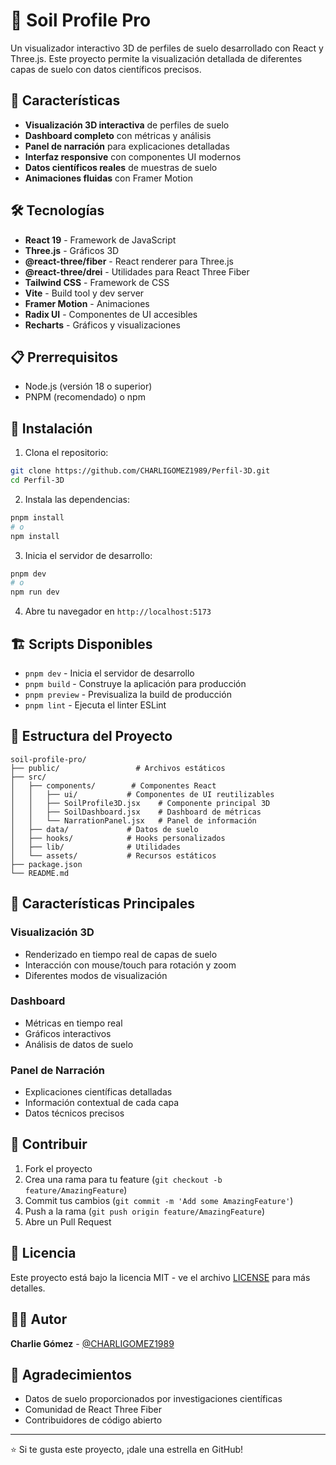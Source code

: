# 🌱 Soil Profile Pro

Un visualizador interactivo 3D de perfiles de suelo desarrollado con React y Three.js. Este proyecto permite la visualización detallada de diferentes capas de suelo con datos científicos precisos.

## 🚀 Características

- **Visualización 3D interactiva** de perfiles de suelo
- **Dashboard completo** con métricas y análisis
- **Panel de narración** para explicaciones detalladas
- **Interfaz responsive** con componentes UI modernos
- **Datos científicos reales** de muestras de suelo
- **Animaciones fluidas** con Framer Motion

## 🛠️ Tecnologías

- **React 19** - Framework de JavaScript
- **Three.js** - Gráficos 3D
- **@react-three/fiber** - React renderer para Three.js
- **@react-three/drei** - Utilidades para React Three Fiber
- **Tailwind CSS** - Framework de CSS
- **Vite** - Build tool y dev server
- **Framer Motion** - Animaciones
- **Radix UI** - Componentes de UI accesibles
- **Recharts** - Gráficos y visualizaciones

## 📋 Prerrequisitos

- Node.js (versión 18 o superior)
- PNPM (recomendado) o npm

## 🔧 Instalación

1. Clona el repositorio:
```bash
git clone https://github.com/CHARLIGOMEZ1989/Perfil-3D.git
cd Perfil-3D
```

2. Instala las dependencias:
```bash
pnpm install
# o
npm install
```

3. Inicia el servidor de desarrollo:
```bash
pnpm dev
# o
npm run dev
```

4. Abre tu navegador en `http://localhost:5173`

## 🏗️ Scripts Disponibles

- `pnpm dev` - Inicia el servidor de desarrollo
- `pnpm build` - Construye la aplicación para producción
- `pnpm preview` - Previsualiza la build de producción
- `pnpm lint` - Ejecuta el linter ESLint

## 📁 Estructura del Proyecto

```
soil-profile-pro/
├── public/                 # Archivos estáticos
├── src/
│   ├── components/        # Componentes React
│   │   ├── ui/           # Componentes de UI reutilizables
│   │   ├── SoilProfile3D.jsx    # Componente principal 3D
│   │   ├── SoilDashboard.jsx    # Dashboard de métricas
│   │   └── NarrationPanel.jsx   # Panel de información
│   ├── data/             # Datos de suelo
│   ├── hooks/            # Hooks personalizados
│   ├── lib/              # Utilidades
│   └── assets/           # Recursos estáticos
├── package.json
└── README.md
```

## 🌟 Características Principales

### Visualización 3D
- Renderizado en tiempo real de capas de suelo
- Interacción con mouse/touch para rotación y zoom
- Diferentes modos de visualización

### Dashboard
- Métricas en tiempo real
- Gráficos interactivos
- Análisis de datos de suelo

### Panel de Narración
- Explicaciones científicas detalladas
- Información contextual de cada capa
- Datos técnicos precisos

## 🤝 Contribuir

1. Fork el proyecto
2. Crea una rama para tu feature (`git checkout -b feature/AmazingFeature`)
3. Commit tus cambios (`git commit -m 'Add some AmazingFeature'`)
4. Push a la rama (`git push origin feature/AmazingFeature`)
5. Abre un Pull Request

## 📝 Licencia

Este proyecto está bajo la licencia MIT - ve el archivo [LICENSE](LICENSE) para más detalles.

## 👨‍💻 Autor

**Charlie Gómez** - [@CHARLIGOMEZ1989](https://github.com/CHARLIGOMEZ1989)

## 🙏 Agradecimientos

- Datos de suelo proporcionados por investigaciones científicas
- Comunidad de React Three Fiber
- Contribuidores de código abierto

---

⭐ Si te gusta este proyecto, ¡dale una estrella en GitHub!
